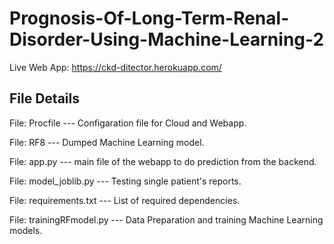 # Prognosis-Of-Long-Term-Renal-Disorder-Using-Machine-Learning-2

Live Web App: https://ckd-ditector.herokuapp.com/

## File Details
File: Procfile --- Configaration file for Cloud and Webapp.

File: RF8 --- Dumped Machine Learning model.

File: app.py --- main file of the webapp to do prediction from the backend.

File: model_joblib.py --- Testing single patient's reports.

File: requirements.txt --- List of required dependencies.

File: trainingRFmodel.py --- Data Preparation and training Machine Learning models.
